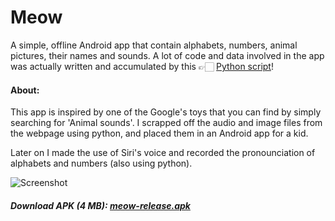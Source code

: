 # Meow
A simple, offline Android app that contain alphabets, numbers, animal pictures, their names and sounds. A lot of code and data involved in the app was actually written and accumulated by this 👉🏻 [Python script](https://github.com/adarshpunj/Meow/blob/master/media.py)!

#### About:
This app is inspired by one of the Google's toys that you can find by simply searching for 'Animal sounds'.
I scrapped off the audio and image files from the webpage using python, and placed them in an Android app for a kid.

Later on I made the use of Siri's voice and recorded the pronounciation of alphabets and numbers (also using python).

![Screenshot](https://user-images.githubusercontent.com/30762976/52014385-6751f780-2505-11e9-8f66-81f900ce6c91.png)

##### Download APK (4 MB): [meow-release.apk](https://drive.google.com/uc?authuser=0&id=1LP35CQMlnfscqbFMymqqERh_BS0ZNXoV&export=download)
